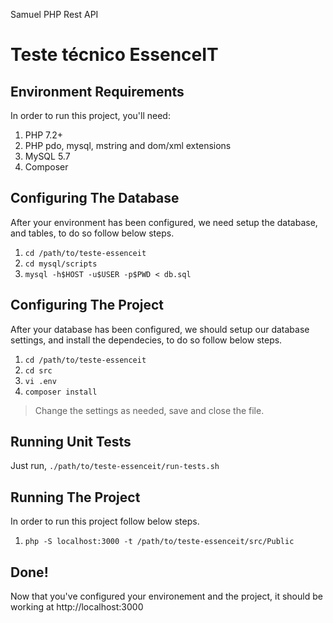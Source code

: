 Samuel PHP Rest API

Teste técnico EssenceIT
=============================

## Environment Requirements

In order to run this project, you'll need:

1. PHP 7.2+
2. PHP pdo, mysql, mstring and dom/xml extensions
3. MySQL 5.7
4. Composer

## Configuring The Database

After your environment has been configured, we need setup the database, and tables, to do so follow below steps.

1. `cd /path/to/teste-essenceit`
2. `cd mysql/scripts`
3. `mysql -h$HOST -u$USER -p$PWD < db.sql`

## Configuring The Project

After your database has been configured, we should setup our database settings, and install the dependecies, to do so follow below steps.

1. `cd /path/to/teste-essenceit`
2. `cd src`
5. `vi .env`
3. `composer install`

>Change the settings as needed, save and close the file.

## Running Unit Tests

Just run, `./path/to/teste-essenceit/run-tests.sh`

## Running The Project

In order to run this project follow below steps.

1. `php -S localhost:3000 -t /path/to/teste-essenceit/src/Public`

## Done!
Now that you've configured your environement and the project, it should be working at http://localhost:3000
